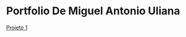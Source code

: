 # Portfolio De Miguel Antonio Uliana
 

<a href="https://barususubaru.github.io/PortfolioDeMiguelAntonioUliana/news-homepage-main/index.html">Projeto 1</a>
